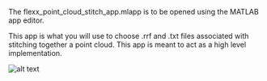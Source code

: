 The flexx_point_cloud_stitch_app.mlapp is to be opened using the MATLAB app editor. 

This app is what you will use to choose .rrf and .txt files associated with stitching together a point cloud. This app is meant to act as a high level implementation.

![alt text](https://github.com/cgreen18/Auburn-REU-on-UAVs/blob/master/MATLAB/Cloud_stitching/Stitch_app_pic.PNG "Stitching App")
